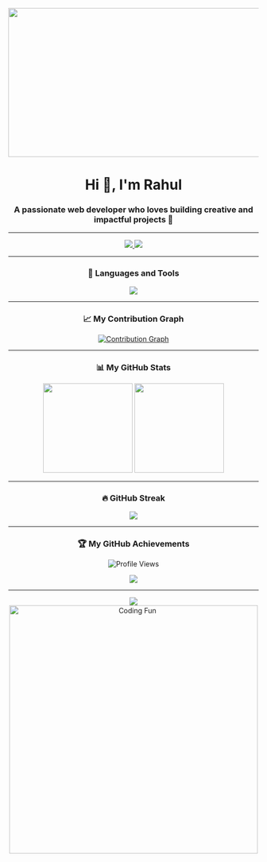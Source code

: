<!-- Profile Header -->
<p align="center">
  <img src="https://media1.tenor.com/m/X3jJ_r78JlcAAAAd/bobs-burger-tina-belcher.gif" width="600" height="300" />
</p>

<h1 align="center">Hi 👋, I'm Rahul</h1>
<h3 align="center">A passionate web developer who loves building creative and impactful projects 🚀</h3>

---

<!-- Social Links -->
<p align="center">
  <a href="https://www.linkedin.com/in/rahul-k-031627286" target="blank">
    <img src="https://img.shields.io/badge/LinkedIn-blue?style=for-the-badge&logo=linkedin" />
  </a>
  <a href="https://instagram.com/_rahul.io" target="blank">
    <img src="https://img.shields.io/badge/Instagram-%23E4405F?style=for-the-badge&logo=instagram&logoColor=white" />
  </a>
</p>

---

<h3 align="center">🚀 Languages and Tools</h3>
<p align="center">
  <img src="https://skillicons.dev/icons?i=html,css,js,react,nodejs,tailwind,python,git,github,figma,vscode" />
</p>

---

<h3 align="center">📈 My Contribution Graph</h3>
<p align="center">
  <a href="https://github.com/rahulkannan08">
    <img src="https://github-readme-activity-graph.vercel.app/graph?username=rahulkannan08&theme=tokyo-night" alt="Contribution Graph" />
  </a>
</p>

---

<h3 align="center">📊 My GitHub Stats</h3>
<p align="center">
  <img src="https://github-readme-stats.vercel.app/api?username=rahulkannan08&show_icons=true&theme=tokyonight" height="180" />
  <img src="https://github-readme-stats.vercel.app/api/top-langs?username=rahulkannan08&layout=compact&theme=tokyonight" height="180" />
</p>

---

<h3 align="center">🔥 GitHub Streak</h3>
<p align="center">
  <img src="https://github-readme-streak-stats.herokuapp.com/?user=rahulkannan08&theme=tokyonight" />
</p>

---

<h3 align="center">🏆 My GitHub Achievements</h3>
<p align="center">
  <img src="https://komarev.com/ghpvc/?username=rahulkannan08&label=Profile%20views&color=brightgreen&style=flat" alt="Profile Views" />
</p>

<p align="center">
  <img src="https://github-profile-trophy.vercel.app/?username=rahulkannan08&theme=tokyonight&no-frame=true&no-bg=true&margin-w=4" />
</p>

---

<!-- Fun Footer GIF -->
<p align="center">
  <img src="https://media1.tenor.com/m/fJAoBHWymY4AAAAC/do-not-touch-it-progr


<!-- Fun Footer GIF -->
<p align="center">
  <img src="https://media1.tenor.com/m/fJAoBHWymY4AAAAC/do-not-touch-it-programmer.gif" width="500" alt="Coding Fun" />
</p>
